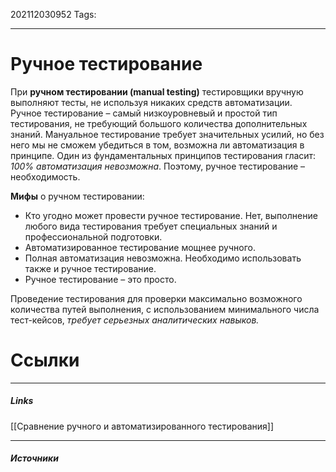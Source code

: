 202112030952
Tags:
___
# Ручное тестирование
При **ручном тестировании (manual testing)** тестировщики вручную выполняют тесты, не используя никаких средств автоматизации. Ручное тестирование – самый низкоуровневый и простой тип тестирования, не требующий большого количества дополнительных знаний.
Мануальное тестирование требует значительных усилий, но без него мы не сможем убедиться в том, возможна ли автоматизация в принципе. Один из фундаментальных принципов тестирования гласит: *100% автоматизация невозможна*. Поэтому, ручное тестирование – необходимость.

**Мифы** о ручном тестировании:
-   Кто угодно может провести ручное тестирование. Нет, выполнение любого вида тестирования требует специальных знаний и профессиональной подготовки.
-   Автоматизированное тестирование мощнее ручного.
-   Полная автоматизация невозможна. Необходимо использовать также и ручное тестирование.
-   Ручное тестирование – это просто.

Проведение тестирования для проверки максимально возможного количества путей выполнения, с использованием минимального числа тест-кейсов, *требует серьезных аналитических навыков.*


# Ссылки
___
##### Links
[[Сравнение ручного и автоматизированного тестирования]]

---
##### Источники
